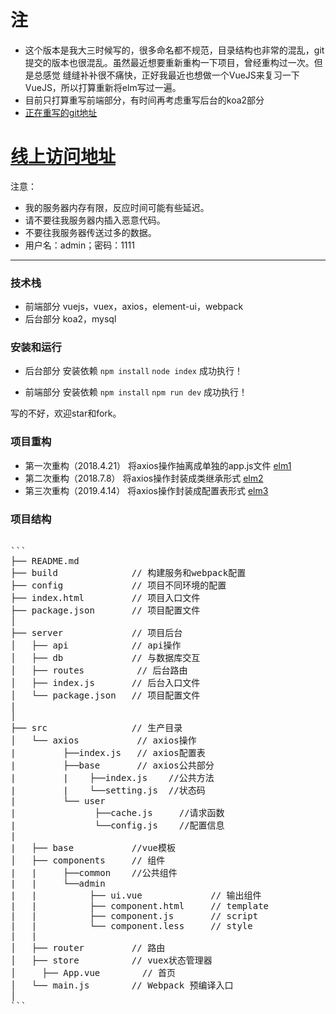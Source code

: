# 注
  * 这个版本是我大三时候写的，很多命名都不规范，目录结构也非常的混乱，git提交的版本也很混乱。虽然最近想要重新重构一下项目，曾经重构过一次。但是总感觉  缝缝补补很不痛快，正好我最近也想做一个VueJS来复习一下VueJS，所以打算重新将elm写过一遍。
  * 目前只打算重写前端部分，有时间再考虑重写后台的koa2部分 
  * [正在重写的git地址](https://github.com/paninix/elm2)

# [线上访问地址](http://www.xuguobin.club/elm/index.html)

注意：

 * 我的服务器内存有限，反应时间可能有些延迟。
 * 请不要往我服务器内插入恶意代码。
 * 不要往我服务器传送过多的数据。
 * 用户名：admin；密码：1111

-------

### 技术栈


 * 前端部分
	vuejs，vuex，axios，element-ui，webpack
 * 后台部分
	koa2，mysql

### 安装和运行

 * 后台部分
	安装依赖
	```npm install``` 
	```node index``` 
	成功执行！

 * 前端部分
	安装依赖
	```npm install``` 
	```npm run dev``` 
	成功执行！

写的不好，欢迎star和fork。

### 项目重构

 * 第一次重构（2018.4.21）
		将axios操作抽离成单独的app.js文件  [elm1](https://github.com/paninix/elm/tree/elm1)
 * 第二次重构（2018.7.8）
    将axios操作封装成类继承形式  [elm2](https://github.com/paninix/elm/tree/elm2)
 * 第三次重构（2019.4.14）
    将axios操作封装成配置表形式  [elm3](https://github.com/paninix/elm/tree/elm3)

### 项目结构

<pre>

```
├── README.md           
├── build              // 构建服务和webpack配置
├── config             // 项目不同环境的配置
├── index.html         // 项目入口文件
├── package.json       // 项目配置文件
│
├── server             // 项目后台
│   ├── api            // api操作
│   ├── db             // 与数据库交互
│   ├── routes          // 后台路由
│   ├── index.js       // 后台入口文件
│   └── package.json   // 项目配置文件
|   
│
├── src                // 生产目录
│   └── axios           // axios操作
|         ├──index.js   // axios配置表
|         ├──base       // axios公共部分
|         |    ├──index.js    //公共方法
|         |    └──setting.js  //状态码
|         └── user
|               ├──cache.js     //请求函数
|               └──config.js    //配置信息
|
|   ├── base           //vue模板
│   ├── components     // 组件
|   |     ├──common    //公共组件
|   |     └──admin
|   |          ├── ui.vue             // 输出组件
|   |          ├── component.html     // template
|   |          ├── component.js       // script
|   |          └── component.less     // style
|   |  
│   ├── router         // 路由
│   ├── store          // vuex状态管理器
│	  ├── App.vue        // 首页
│   └── main.js        // Webpack 预编译入口
│     
```
